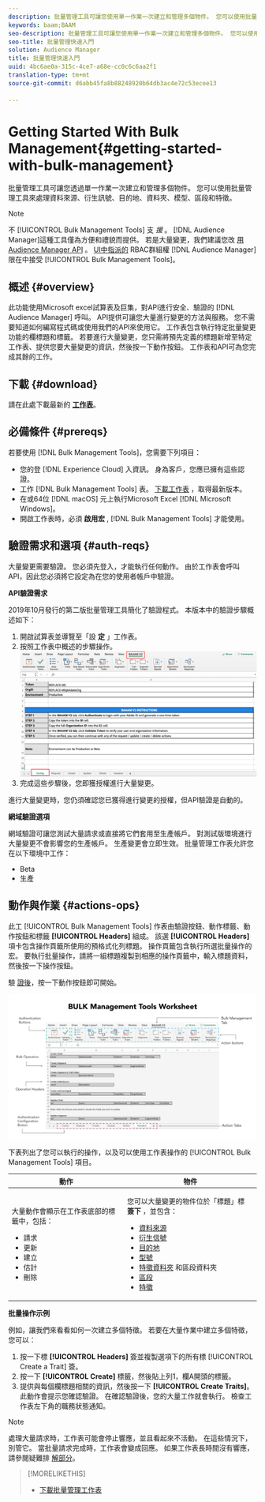 ```yaml
---
description: 批量管理工具可讓您使用單一作業一次建立和管理多個物件。 您可以使用批量管理工具來處理資料來源、衍生訊號、目的地、資料夾、區段和特徵。
keywords: baam;BAAM
seo-description: 批量管理工具可讓您使用單一作業一次建立和管理多個物件。 您可以使用批量管理工具來處理資料來源、衍生訊號、目的地、資料夾、區段和特徵。
seo-title: 批量管理快速入門
solution: Audience Manager
title: 批量管理快速入門
uuid: 4bc6ae0a-315c-4ce7-a68e-cc0c6c6aa2f1
translation-type: tm+mt
source-git-commit: d6abb45fa8b88248920b64db3ac4e72c53ecee13

---
```



# Getting Started With Bulk Management{#getting-started-with-bulk-management}

批量管理工具可讓您透過單一作業一次建立和管理多個物件。 您可以使用批量管理工具來處理資料來源、衍生訊號、目的地、資料夾、模型、區段和特徵。

<!-- 

c_bulk_start.xml

 -->

>[!NOTE]
>
>不 [!UICONTROL Bulk Management Tools] 支 *援* 。 [!DNL Audience Manager]這種工具僅為方便和禮貌而提供。 若是大量變更，我們建議您改 [用Audience Manager API](../../api/rest-api-main/aam-api-getting-started.md) 。 [UI中指派的](../../features/administration/administration-overview.md) RBAC群組權 [!DNL Audience Manager] 限在中接受 [!UICONTROL Bulk Management Tools]。

## 概述 {#overview}

此功能使用Microsoft excel試算表及巨集，對API進行安全、驗證的 [!DNL Audience Manager] 呼叫。 API提供可讓您大量進行變更的方法與服務。 您不需要知道如何編寫程式碼或使用我們的API來使用它。 工作表包含執行特定批量變更功能的欄標題和標籤。 若要進行大量變更，您只需將預先定義的標題新增至特定工作表、提供您要大量變更的資訊，然後按一下動作按鈕。 工作表和API可為您完成其餘的工作。

## 下載 {#download}

請在此處下載最新的 **[工作表](assets/BAAAM_V2_20191015.xlsm)**。

## 必備條件 {#prereqs}

若要使用 [!DNL Bulk Management Tools]，您需要下列項目：

* 您的登 [!DNL Experience Cloud] 入資訊。 身為客戶，您應已擁有這些認證。
* 工作 [!DNL Bulk Management Tools] 表。 [下載工作表](/help/using/reference/bulk-management-tools/bulk-management-intro.md#download) ，取得最新版本。
* 在或64位 [!DNL macOS] 元上執行Microsoft Excel [!DNL Microsoft Windows]。
* 開啟工作表時，必須 **啟用宏** , [!DNL Bulk Management Tools] 才能使用。

## 驗證需求和選項 {#auth-reqs}

大量變更需要驗證。 您必須先登入，才能執行任何動作。 由於工作表會呼叫API，因此您必須將它設定為在您的使用者帳戶中驗證。

**API驗證需求**

2019年10月發行的第二版批量管理工具簡化了驗證程式。 本版本中的驗證步驟概述如下：

1. 開啟試算表並導覽至「設 **定** 」工作表。
2. 按照工作表中概述的步驟操作。
   ![](assets/baaam-authentication.png)
3. 完成這些步驟後，您即獲授權進行大量變更。

進行大量變更時，您仍須確認您已獲得進行變更的授權，但API驗證是自動的。

**網域驗證選項**

網域驗證可讓您測試大量請求或直接將它們套用至生產帳戶。 對測試版環境進行大量變更不會影響您的生產帳戶。 生產變更會立即生效。 批量管理工作表允許您在以下環境中工作：

* Beta
* 生產

## 動作與作業 {#actions-ops}

此工 [!UICONTROL Bulk Management Tools] 作表由驗證按鈕、動作標籤、動作按鈕和標籤 **[!UICONTROL Headers]** 組成。 該選 **[!UICONTROL Headers]** 項卡包含操作頁籤所使用的預格式化列標題。 操作頁籤包含執行所選批量操作的宏。 要執行批量操作，請將一組標題複製到相應的操作頁籤中，輸入標題資料，然後按一下操作按鈕。

驗 [證後](#auth-reqs)，按一下動作按鈕即可開始。

![](assets/baaam-worksheet.png)

下表列出了您可以執行的操作，以及可以使用工作表操作的 [!UICONTROL Bulk Management Tools] 項目。

<table id="table_B9B3E09B692E42BAA52FB32C18B00709"> 
 <thead> 
  <tr> 
   <th colname="col1" class="entry"> 動作 </th> 
   <th colname="col2" class="entry"> 物件 </th> 
  </tr> 
 </thead>
 <tbody> 
  <tr> 
   <td colname="col1"> <p>大量動作會顯示在工作表底部的標籤中，包括： </p> <p> 
     <ul id="ul_49F46B9E00C045D29E40258EB7BDCFBB"> 
      <li id="li_193C41EA19EF4D738FBA037D2BF9B05C">請求 </li> 
      <li id="li_5BE2E13D839F4958AAA5C01B7EFC5096">更新 </li> 
      <li id="li_4CCCC739795945DF8C89787F9A67EB88">建立 </li> 
      <li id="li_C7D36D2BDF0448CEAF3A5EABE41038E8">估計 </li> 
      <li id="li_07A3E94326124A3092362D9896EB7732">刪除 </li> 
     </ul> </p> </td> 
   <td colname="col2"> <p>您可以大量變更的物件位於「標題」標 <b><span class="uicontrol"> 簽下</span></b> ，並包含： </p> <p> 
     <ul id="ul_A7A96F2B1B63430B9A1E1184AC5FA8F2"> 
      <li id="li_E3D9E2E190B04BE685337AC6140C371C"> <a href="../../features/datasources-list-and-settings.md#data-sources-list-and-settings"> 資料來源</a> </li> 
      <li id="li_B645385E40684FA28770913EAF18CB2C"> <a href="../../features/derived-signals.md"> 衍生信號</a> </li> 
      <li id="li_9059F8C4A41A410899BDEFC76D3F5949"> <a href="../../features/destinations/destinations.md"> 目的地</a> </li> 
      <li> <a href="../../features/algorithmic-models/understanding-models.md"> 型號</a> </li> 
      <li id="li_BB5A445150754E53AA38C78461326932"> <a href="../../features/traits/trait-storage.md#trait-storage"> 特徵資料夾</a> 和區段資料夾 </li> 
      <li id="li_7A27DBF64E0945CF8AE8C96E8C6EDA09"> <a href="../../features/segments/segments-purpose.md"> 區段</a> </li> 
      <li id="li_A4640A34930040DEA8555EAF0AE2A702"> <a href="../../features/traits/trait-details-page.md"> 特徵</a> </li> 
     </ul> </p> </td> 
  </tr> 
 </tbody> 
</table>

**批量操作示例**

例如，讓我們來看看如何一次建立多個特徵。 若要在大量作業中建立多個特徵，您可以：

1. 按一下標 **[!UICONTROL Headers]** 簽並複製選項下的所有標 [!UICONTROL Create a Trait] 簽。
2. 按一下 **[!UICONTROL Create]** 標籤，然後貼上列1，欄A開頭的標籤。
3. 提供與每個欄標題相關的資訊，然後按一下 **[!UICONTROL Create Traits]**。 此動作會提示您確認驗證。 在確認驗證後，您的大量工作就會執行。 檢查工作表左下角的職務狀態通知。


>[!NOTE]
>
>處理大量請求時，工作表可能會停止響應，並且看起來不活動。 在這些情況下，別管它。 當批量請求完成時，工作表會變成回應。 如果工作表長時間沒有響應，請參閱疑難排 [解部分](../../reference/bulk-management-tools/bulk-troubleshooting.md)。



>[!MORELIKETHIS]
>
>* [下載批量管理工作表](assets/BAAAM_August_2018.xlsm)

